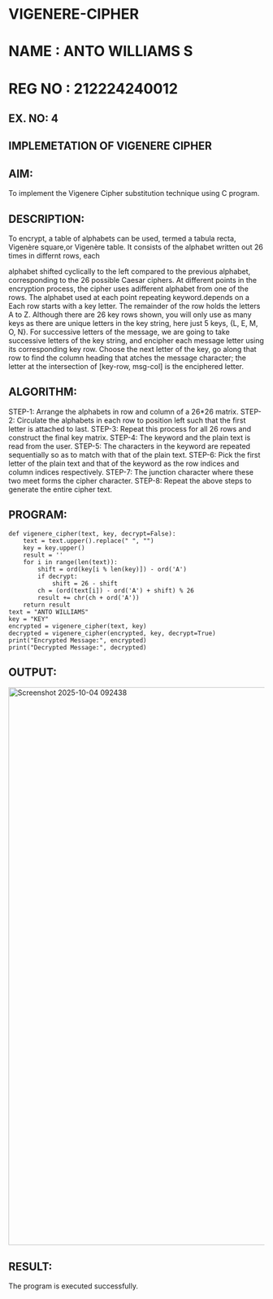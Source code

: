 # VIGENERE-CIPHER
# NAME : ANTO WILLIAMS S
# REG NO : 212224240012
## EX. NO: 4
 

## IMPLEMETATION OF VIGENERE CIPHER
 

## AIM:

To implement the Vigenere Cipher substitution technique using C program.

## DESCRIPTION:

To encrypt, a table of alphabets can be used, termed a tabula recta, Vigenère square,or Vigenère table. It consists of the alphabet written out 26 times in differnt rows, each
 
alphabet shifted cyclically to the left compared to the previous alphabet, corresponding to the 26 possible Caesar ciphers. At different points in the encryption process, the cipher uses adifferent alphabet from one of the rows. The alphabet used at each point repeating keyword.depends on a Each row starts with a key letter. The remainder of the row holds the letters A to Z. Although there are 26 key rows shown, you will only use as many keys as there are unique letters in the key string, here just 5 keys, {L, E, M, O, N}. For successive letters of the message, we are going to take successive letters of the key string, and encipher each message letter using its corresponding key row. Choose the next letter of the key, go along that row to find the column heading that	atches the message character; the letter at the intersection of
[key-row, msg-col] is the enciphered letter.


## ALGORITHM:

STEP-1: Arrange the alphabets in row and column of a 26*26 matrix.
STEP-2: Circulate the alphabets in each row to position left such that the first letter is attached to last.
STEP-3: Repeat this process for all 26 rows and construct the final key matrix.
STEP-4: The keyword and the plain text is read from the user.
STEP-5: The characters in the keyword are repeated sequentially so as to match with that of the plain text.
STEP-6: Pick the first letter of the plain text and that of the keyword as the row indices and column indices respectively.
STEP-7: The junction character where these two meet forms the cipher character.
STEP-8: Repeat the above steps to generate the entire cipher text.


## PROGRAM:
~~~
def vigenere_cipher(text, key, decrypt=False):
    text = text.upper().replace(" ", "")
    key = key.upper()
    result = ''
    for i in range(len(text)):
        shift = ord(key[i % len(key)]) - ord('A')
        if decrypt:
            shift = 26 - shift
        ch = (ord(text[i]) - ord('A') + shift) % 26
        result += chr(ch + ord('A'))
    return result
text = "ANTO WILLIAMS"
key = "KEY"
encrypted = vigenere_cipher(text, key)
decrypted = vigenere_cipher(encrypted, key, decrypt=True)
print("Encrypted Message:", encrypted)
print("Decrypted Message:", decrypted)
~~~

## OUTPUT:
<img width="1859" height="1098" alt="Screenshot 2025-10-04 092438" src="https://github.com/user-attachments/assets/4cb90f26-ce81-4651-8b6a-37fe4cc4bd7c" />


## RESULT:
The program is executed successfully.
